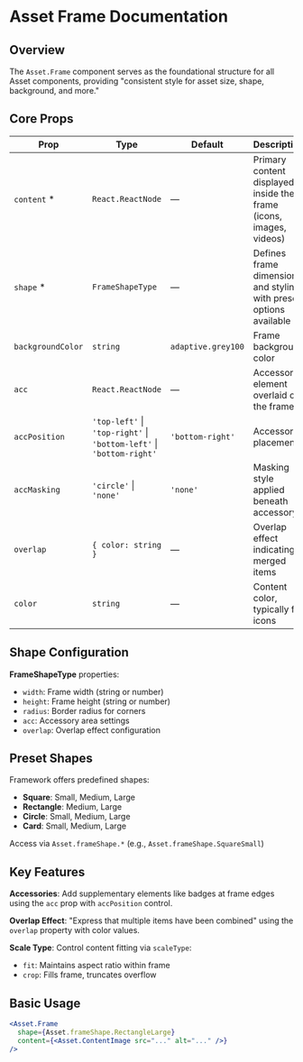 # Asset Frame Documentation

## Overview

The `Asset.Frame` component serves as the foundational structure for all Asset components, providing "consistent style for asset size, shape, background, and more."

## Core Props

| Prop | Type | Default | Description |
|------|------|---------|-------------|
| `content` * | `React.ReactNode` | — | Primary content displayed inside the frame (icons, images, videos) |
| `shape` * | `FrameShapeType` | — | Defines frame dimensions and styling with preset options available |
| `backgroundColor` | `string` | `adaptive.grey100` | Frame background color |
| `acc` | `React.ReactNode` | — | Accessory element overlaid on the frame |
| `accPosition` | `'top-left'` \| `'top-right'` \| `'bottom-left'` \| `'bottom-right'` | `'bottom-right'` | Accessory placement |
| `accMasking` | `'circle'` \| `'none'` | `'none'` | Masking style applied beneath accessory |
| `overlap` | `{ color: string }` | — | Overlap effect indicating merged items |
| `color` | `string` | — | Content color, typically for icons |

## Shape Configuration

**FrameShapeType** properties:
- `width`: Frame width (string or number)
- `height`: Frame height (string or number)
- `radius`: Border radius for corners
- `acc`: Accessory area settings
- `overlap`: Overlap effect configuration

## Preset Shapes

Framework offers predefined shapes:
- **Square**: Small, Medium, Large
- **Rectangle**: Medium, Large
- **Circle**: Small, Medium, Large
- **Card**: Small, Medium, Large

Access via `Asset.frameShape.*` (e.g., `Asset.frameShape.SquareSmall`)

## Key Features

**Accessories**: Add supplementary elements like badges at frame edges using the `acc` prop with `accPosition` control.

**Overlap Effect**: "Express that multiple items have been combined" using the `overlap` property with color values.

**Scale Type**: Control content fitting via `scaleType`:
- `fit`: Maintains aspect ratio within frame
- `crop`: Fills frame, truncates overflow

## Basic Usage

```jsx
<Asset.Frame
  shape={Asset.frameShape.RectangleLarge}
  content={<Asset.ContentImage src="..." alt="..." />}
/>
```
